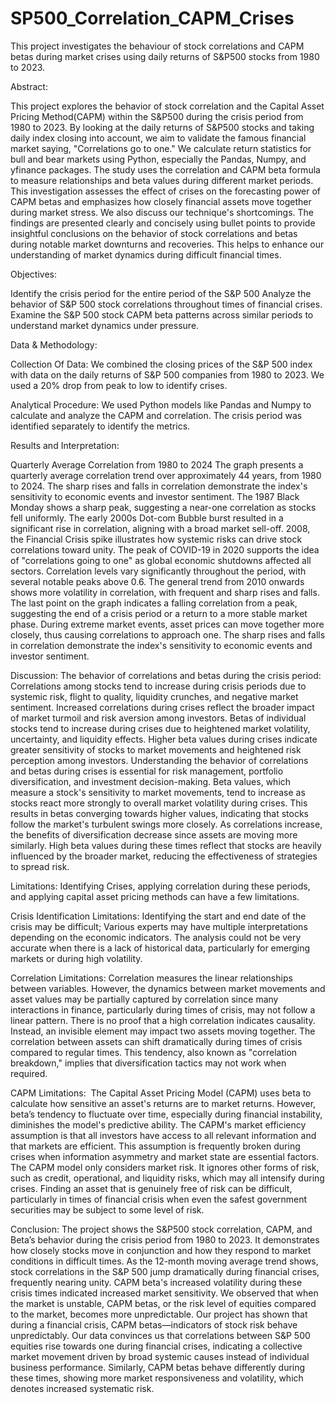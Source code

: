 # SP500_Correlation_CAPM_Crises
This project investigates the behaviour of stock correlations and CAPM betas during market crises using daily returns of S&amp;P500 stocks from 1980 to 2023.

Abstract: 

This project explores the behavior of stock correlation and the Capital Asset Pricing Method(CAPM) within the S&P500 during the crisis period from 1980 to 2023. By looking at the daily returns of S&P500 stocks and taking daily index closing into account, we aim to validate the famous financial market saying, "Correlations go to one." We calculate return statistics for bull and bear markets using Python, especially the Pandas, Numpy, and yfinance packages. The study uses the correlation and CAPM beta formula to measure relationships and beta values during different market periods. This investigation assesses the effect of crises on the forecasting power of CAPM betas and emphasizes how closely financial assets move together during market stress. We also discuss our technique's shortcomings. The findings are presented clearly and concisely using bullet points to provide insightful conclusions on the behavior of stock correlations and betas during notable market downturns and recoveries. This helps to enhance our understanding of market dynamics during difficult financial times.

Objectives:

Identify the crisis period for the entire period of the S&P 500
Analyze the behavior of S&P 500 stock correlations throughout times of financial crises.
Examine the S&P 500 stock CAPM beta patterns across similar periods to understand market dynamics under pressure.

Data & Methodology:

Collection Of Data: We combined the closing prices of the S&P 500 index with data on the daily returns of S&P 500 companies from 1980 to 2023. We used a 20% drop from peak to low to identify crises.

Analytical Procedure: We used Python models like Pandas and Numpy to calculate and analyze the CAPM and correlation. The crisis period was identified separately to identify the metrics.


Results and Interpretation:
 
Quarterly Average Correlation from 1980 to 2024
The graph presents a quarterly average correlation trend over approximately 44 years, from 1980 to 2024.
The sharp rises and falls in correlation demonstrate the index's sensitivity to economic events and investor sentiment.
The 1987 Black Monday shows a sharp peak, suggesting a near-one correlation as stocks fell uniformly.
The early 2000s Dot-com Bubble burst resulted in a significant rise in correlation, aligning with a broad market sell-off.
2008, the Financial Crisis spike illustrates how systemic risks can drive stock correlations toward unity.
The peak of COVID-19 in 2020 supports the idea of "correlations going to one" as global economic shutdowns affected all sectors.
Correlation levels vary significantly throughout the period, with several notable peaks above 0.6.
The general trend from 2010 onwards shows more volatility in correlation, with frequent and sharp rises and falls.
The last point on the graph indicates a falling correlation from a peak, suggesting the end of a crisis period or a return to a more stable market phase.
During extreme market events, asset prices can move together more closely, thus causing correlations to approach one.
The sharp rises and falls in correlation demonstrate the index's sensitivity to economic events and investor sentiment.
 

Discussion: 
The behavior of correlations and betas during the crisis period:
Correlations among stocks tend to increase during crisis periods due to systemic risk, flight to quality, liquidity crunches, and negative market sentiment.
Increased correlations during crises reflect the broader impact of market turmoil and risk aversion among investors.
Betas of individual stocks tend to increase during crises due to heightened market volatility, uncertainty, and liquidity effects.
Higher beta values during crises indicate greater sensitivity of stocks to market movements and heightened risk perception among investors.
Understanding the behavior of correlations and betas during crises is essential for risk management, portfolio diversification, and investment decision-making.
Beta values, which measure a stock's sensitivity to market movements, tend to increase as stocks react more strongly to overall market volatility during crises. This results in betas converging towards higher values, indicating that stocks follow the market's turbulent swings more closely.
As correlations increase, the benefits of diversification decrease since assets are moving more similarly. High beta values during these times reflect that stocks are heavily influenced by the broader market, reducing the effectiveness of strategies to spread risk.

Limitations:
Identifying Crises, applying correlation during these periods, and applying capital asset
pricing methods can have a few limitations.

Crisis Identification Limitations:
Identifying the start and end date of the crisis may be difficult; Various experts may have multiple interpretations depending on the economic indicators.
The analysis could not be very accurate when there is a lack of historical data, particularly for emerging markets or during high volatility.

Correlation Limitations:
Correlation measures the linear relationships between variables. However, the dynamics between market movements and asset values may be partially captured by correlation since many interactions in finance, particularly during times of crisis, may not follow a linear pattern.
There is no proof that a high correlation indicates causality. Instead, an invisible element may impact two assets moving together.
The correlation between assets can shift dramatically during times of crisis compared to regular times. This tendency, also known as "correlation breakdown," implies that diversification tactics may not work when required.

CAPM Limitations: 
The Capital Asset Pricing Model (CAPM) uses beta to calculate how sensitive an asset's returns are to market returns. However, beta’s tendency to fluctuate over time, especially during financial instability, diminishes the model's predictive ability.
The CAPM's market efficiency assumption is that all investors have access to all relevant information and that markets are efficient. This assumption is frequently broken during crises when information asymmetry and market state are essential factors.
The CAPM model only considers market risk. It ignores other forms of risk, such as credit, operational, and liquidity risks, which may all intensify during crises.
Finding an asset that is genuinely free of risk can be difficult, particularly in times of financial crisis when even the safest government securities may be subject to some level of risk.

Conclusion:
The project shows the S&P500 stock correlation, CAPM, and Beta’s behavior during the crisis period from 1980 to 2023. 
It demonstrates how closely stocks move in conjunction and how they respond to market conditions in difficult times.
As the 12-month moving average trend shows, stock correlations in the S&P 500 jump dramatically during financial crises, frequently nearing unity.
CAPM beta's increased volatility during these crisis times indicated increased market sensitivity.
We observed that when the market is unstable, CAPM betas, or the risk level of equities compared to the market, becomes more unpredictable. 
Our project has shown that during a financial crisis, CAPM betas—indicators of stock risk behave unpredictably. 
Our data convinces us that correlations between S&P 500 equities rise towards one during financial crises, indicating a collective market movement driven by broad systemic causes instead of individual business performance. Similarly, CAPM betas behave differently during these times, showing more market responsiveness and volatility, which denotes increased systematic risk. 

